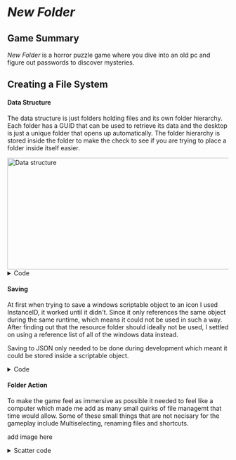 # *New Folder*
## Game Summary
*New Folder* is a horror puzzle game where you dive into an old pc and figure out passwords to discover mysteries.

## Creating a File System 
 #### Data Structure
The data structure is just folders holding files and its own folder hierarchy. Each folder has a GUID that can be used to retrieve its data and the desktop is just a unique folder that opens up automatically. The folder hierarchy is stored inside the folder to make the check to see if you are trying to place a folder inside itself easier.

<img width="546" height="254" alt="Data structure" src="https://github.com/user-attachments/assets/9505b8a3-44bc-4434-a87a-0e7fc20b580e" />

 <Details>
 <summary> Code </summary>

```cs

```

 </Details>

#### Saving 
 At first when trying to save a windows scriptable object to an icon I used InstanceID, it worked until it didn't. Since it only references the same object during the same runtime, which means it could not be used in such a way. After finding out that the resource folder should ideally not be used, I settled on using a reference list of all of the windows data instead.


 Saving to JSON only needed to be done during development which meant it could be stored inside a scriptable object.


 <Details>
 <summary> Code </summary>

```cs

```

 </Details>

#### Folder Action
To make the game feel as immersive as possible it needed to feel like a computer which made me add as many small quirks of file managemt that time would allow. Some of these small things that are not necisary for the gameplay include Multiselecting, renaming files and shortcuts. 



add image here

 <Details>
 <summary> Scatter code </summary>

```cs

```

 </Details>




 
